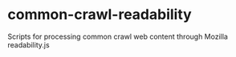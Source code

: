 # common-crawl-readability
Scripts for processing common crawl web content through Mozilla readability.js
